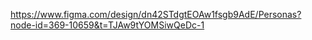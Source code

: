 <!-- here is the the link showing the figma disign -->
https://www.figma.com/design/dn42STdgtEOAw1fsgb9AdE/Personas?node-id=369-10659&t=TJAw9tYOMSiwQeDc-1